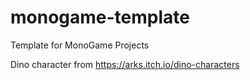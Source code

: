 # monogame-template
Template for MonoGame Projects

Dino character from https://arks.itch.io/dino-characters